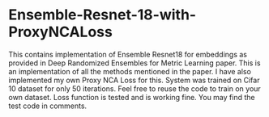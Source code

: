 # Ensemble-Resnet-18-with-ProxyNCALoss
This contains implementation of Ensemble Resnet18 for embeddings as provided in Deep Randomized Ensembles for Metric
Learning paper. This is an implementation of all the methods mentioned in the paper. I have also implemented my own Proxy NCA Loss for this. System was trained on Cifar 10 dataset for only 50 iterations. Feel free to reuse the code to train on your own dataset. Loss function is tested and is working fine. You may find the test code in comments. 
